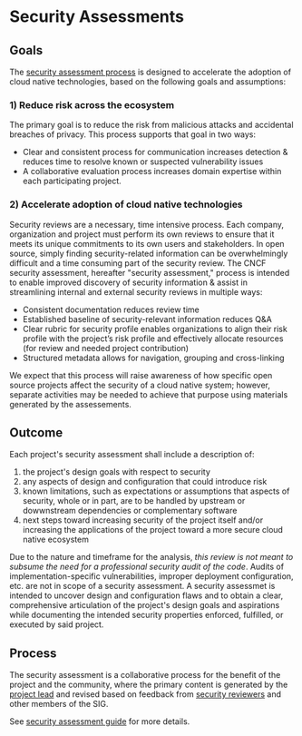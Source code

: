 # Security Assessments

## Goals

The [security assessment process](guide) is designed to accelerate the adoption of cloud native technologies, based on the following goals and assumptions:

### 1) Reduce risk across the ecosystem

The primary goal is to reduce the risk from malicious attacks and accidental breaches of privacy. This process supports that goal in two ways:

   * Clear and consistent process for communication increases detection & reduces time to resolve known or suspected vulnerability issues
   * A collaborative evaluation process increases domain expertise within each participating project.

### 2) Accelerate adoption of cloud native technologies

Security reviews are a necessary, time intensive process. Each company, organization and project must perform its own reviews to ensure that it meets its unique commitments to its own users and stakeholders.
In open source, simply finding security-related information can be overwhelmingly difficult and a time consuming part of the security review. The CNCF security assessment, hereafter "security assessment," process is intended to enable improved discovery of security information & assist in streamlining internal and external security reviews in multiple ways:

   * Consistent documentation reduces review time
   * Established baseline of security-relevant information reduces Q&A
   * Clear rubric for security profile enables organizations to align their risk profile with the project’s risk profile and effectively allocate resources (for review and needed project contribution)
   * Structured metadata allows for navigation, grouping and cross-linking

We expect that this process will raise awareness of how specific open source projects affect the security of a cloud native system; however, separate activities may be needed to achieve that purpose using materials generated by the assessements.

## Outcome

Each project's security assessment shall include a description of:
1. the project's design goals with respect to security
2. any aspects of design and configuration that could introduce risk
3. known limitations, such as expectations or assumptions that aspects of security, whole or in part, are to be handled by upstream or dowwnstream dependencies or complementary software
4. next steps toward increasing security of the project itself and/or increasing the applications of the project toward a more secure cloud native ecosystem

Due to the nature and timeframe for the analysis, *this review is not meant to subsume the need for a professional security audit of the code*.  Audits of implementation-specific vulnerabilities, improper deployment configuration, etc. are not in scope of a security assessment.  A security assessmet is intended to uncover design and configuration flaws and to obtain a clear, comprehensive articulation of the project's design goals and aspirations while documenting the intended security properties enforced, fulfilled, or executed by said project.

## Process

The security assessment is a collaborative process for the benefit of the project and the community, where the primary content is generated by the [project lead](guide/project-lead.md) and revised based on feedback from [security reviewers](guide/security-reviewer.md) and other members of the SIG.

See [security assessment guide](guide) for more details.
